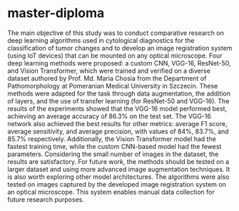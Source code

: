 # master-diploma

The main objective of this study was
to conduct comparative research on deep learning algorithms used in cytological diagnostics
for the classification of tumor changes and to develop an image registration system (using IoT
devices) that can be mounted on any optical microscope. Four deep learning methods were
proposed: a custom CNN, VGG-16, ResNet-50, and Vision Transformer, which were trained
and verified on a diverse dataset authored by Prof. Md. Maria Chosia from the Department of
Pathomorphology at Pomeranian Medical University in Szczecin. These methods were adapted
for the task through data augmentation, the addition of layers, and the use of transfer learning
(for ResNet-50 and VGG-16). The results of the experiments showed that the VGG-16 model
performed best, achieving an average accuracy of 86.3% on the test set. The VGG-16 network
also achieved the best results for other metrics: average F1 score, average sensitivity, and
average precision, with values of 84%, 83.7%, and 85.7% respectively. Additionally, the Vision
Transformer model had the fastest training time, while the custom CNN-based model had
the fewest parameters. Considering the small number of images in the dataset, the results
are satisfactory. For future work, the methods should be tested on a larger dataset and
using more advanced image augmentation techniques. It is also worth exploring other model
architectures. The algorithms were also tested on images captured by the developed image
registration system on an optical microscope. This system enables manual data collection for
future research purposes.

